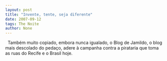 ```yaml
---
layout: post
title: "Invente, tente, seja diferente"
date: 2007-09-12
tags: The Noite
author: None
---
```


&nbsp;
Tamb&eacute;m muito copiado, embora nunca igualado, o Blog de Jamildo, o blog mais descolado do peda&ccedil;o,&nbsp;adere &agrave; campanha contra a pirataria que toma as ruas do Recife e o Brasil hoje.
&nbsp; 